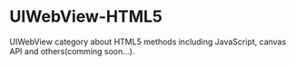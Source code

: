 UIWebView-HTML5
===============

UIWebView category about HTML5 methods including JavaScript, canvas API and others(comming soon...).
